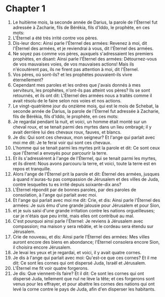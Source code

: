 # Chapter 1

1. Le huitième mois, la seconde année de Darius, la parole de l'Éternel fut adressée à Zacharie, fils de Bérékia, fils d'Iddo, le prophète, en ces mots:
2. L'Éternel a été très irrité contre vos pères.
3. Dis-leur donc: Ainsi parle l'Éternel des armées: Revenez à moi, dit l'Éternel des armées, et je reviendrai à vous, dit l'Éternel des armées.
4. Ne soyez pas comme vos pères, auxquels s'adressaient les premiers prophètes, en disant: Ainsi parle l'Éternel des armées: Détournez-vous de vos mauvaises voies, de vos mauvaises actions! Mais ils n'écoutèrent pas, ils ne firent pas attention à moi, dit l'Éternel.
5. Vos pères, où sont-ils? et les prophètes pouvaient-ils vivre éternellement?
6. Cependant mes paroles et les ordres que j'avais donnés à mes serviteurs, les prophètes, n'ont-ils pas atteint vos pères? Ils se sont retournés, et ils ont dit: L'Éternel des armées nous a traités comme il avait résolu de le faire selon nos voies et nos actions.
7. Le vingt-quatrième jour du onzième mois, qui est le mois de Schebat, la seconde année de Darius, la parole de l'Éternel fut adressée à Zacharie, fils de Bérékia, fils d'Iddo, le prophète, en ces mots:
8. Je regardai pendant la nuit, et voici, un homme était monté sur un cheval roux, et se tenait parmi des myrtes dans un lieu ombragé; il y avait derrière lui des chevaux roux, fauves, et blancs.
9. Je dis: Qui sont ces chevaux, mon seigneur? Et l'ange qui parlait avec moi me dit: Je te ferai voir qui sont ces chevaux.
10. L'homme qui se tenait parmi les myrtes prit la parole et dit: Ce sont ceux que l'Éternel a envoyés pour parcourir la terre.
11. Et ils s'adressèrent à l'ange de l'Éternel, qui se tenait parmi les myrtes, et ils dirent: Nous avons parcouru la terre, et voici, toute la terre est en repos et tranquille.
12. Alors l'ange de l'Éternel prit la parole et dit: Éternel des armées, jusques à quand n'auras-tu pas compassion de Jérusalem et des villes de Juda, contre lesquelles tu es irrité depuis soixante-dix ans?
13. L'Éternel répondit par de bonnes paroles, par des paroles de consolation, à l'ange qui parlait avec moi.
14. Et l'ange qui parlait avec moi me dit: Crie, et dis: Ainsi parle l'Éternel des armées: Je suis ému d'une grande jalousie pour Jérusalem et pour Sion,
15. et je suis saisi d'une grande irritation contre les nations orgueilleuses; car je n'étais que peu irrité, mais elles ont contribué au mal.
16. C'est pourquoi ainsi parle l'Éternel: Je reviens à Jérusalem avec compassion; ma maison y sera rebâtie, et le cordeau sera étendu sur Jérusalem.
17. Crie de nouveau, et dis: Ainsi parle l'Éternel des armées: Mes villes auront encore des biens en abondance; l'Éternel consolera encore Sion, il choisira encore Jérusalem.
18. Je levai les yeux et je regardai, et voici, il y avait quatre cornes.
19. Je dis à l'ange qui parlait avec moi: Qu'est-ce que ces cornes? Et il me dit: Ce sont les cornes qui ont dispersé Juda, Israël et Jérusalem.
20. L'Éternel me fit voir quatre forgerons.
21. Je dis: Que viennent-ils faire? Et il dit: Ce sont les cornes qui ont dispersé Juda, tellement que nul ne lève la tête; et ces forgerons sont venus pour les effrayer, et pour abattre les cornes des nations qui ont levé la corne contre le pays de Juda, afin d'en disperser les habitants.

